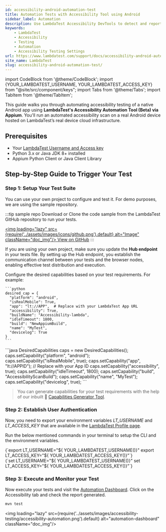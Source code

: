 ```yaml
---
id: accessibility-android-automation-test
title: Automation Tests with Accessibility Tool using Android
sidebar_label: Automation
description: Use LambdaTest Accessibility DevTools to detect and report accessibility issues with automation, following WCAG guidelines.
keywords:
    - LambdaTest
    - Accessibility
    - Testing
    - Automation
    - Accessibility Testing Settings
url: https://www.lambdatest.com/support/docs/accessibility-android-automation-test/
site_name: LambdaTest
slug: accessibility-android-automation-test/
---
```

 
import CodeBlock from '@theme/CodeBlock';
import {YOUR_LAMBDATEST_USERNAME, YOUR_LAMBDATEST_ACCESS_KEY} from "@site/src/component/keys";
import Tabs from '@theme/Tabs';
import TabItem from '@theme/TabItem';

<script type="application/ld+json"
      dangerouslySetInnerHTML={{ __html: JSON.stringify({
       "@context": "https://schema.org",
        "@type": "BreadcrumbList",
        "itemListElement": [{
          "@type": "ListItem",
          "position": 1,
          "name": "Home",
          "item": "https://www.lambdatest.com"
        },{
          "@type": "ListItem",
          "position": 2,
          "name": "Support",
          "item": "https://www.lambdatest.com/support/docs/"
        },{
          "@type": "ListItem",
          "position": 3,
          "name": "Accessibility Android Test",
          "item": "https://www.lambdatest.com/support/docs/accessibility-android-automation-test/"
        }]
      })
    }}
></script>

This guide walks you through automating accessibility testing of a native Android app using **LambdaTest's Accessibility Automation Tool (Beta) via Appium**. You'll run an automated accessibility scan on a real Android device hosted on LambdaTest’s real device cloud infrastructure.

## Prerequisites

- Your [LambdaTest Username and Access key](/support/docs/using-environment-variables-for-authentication-credentials/)
- Python 3.x or Java JDK 8+ installed
- Appium Python Client or Java Client Library

## Step-by-Step Guide to Trigger Your Test

### Step 1: Setup Your Test Suite

You can use your own project to configure and test it. For demo purposes, we are using the sample repository.

:::tip sample repo
Download or Clone the code sample from the LambdaTest GitHub repository to run your tests.

<a href="https://github.com/LambdaTest/lambdatest-accessibility-selenium" className="github__anchor"><img loading="lazy" src={require('../assets/images/icons/github.png').default} alt="Image" className="doc_img"/> View on GitHub</a>
:::

If you are using your own project, make sure you update the **Hub endpoint** in your tests file. By setting up the Hub endpoint, you establish the communication channel between your tests and the browser nodes, enabling effective test distribution and execution.

Configure the desired capabilities based on your test requirements. For example:

<Tabs className="docs__val">

<TabItem value="python" label="Python" default>

  <div className="lambdatest__codeblock">
    
    ```python
    desired_cap = {
      "platform": "android",
      "isRealMobile": True,
      "app": "lt://APP",  # Replace with your LambdaTest App URL
      "accessibility": True,
      "buildName": "Accessibility-lambda",
      "idleTimeout": 1800,
      "build": "NewAppiumBuild",
      "name": "MyTest",
      "devicelog": True
    }
    ```

  </div>

</TabItem>

<TabItem value="java" label="Java" default>

  <div className="lambdatest__codeblock">
    ```java
    DesiredCapabilities caps = new DesiredCapabilities();
    caps.setCapability("platform", "android");
    caps.setCapability("isRealMobile", true);
    caps.setCapability("app", "lt://APPID"); // Replace with your App ID
    caps.setCapability("accessibility", true);
    caps.setCapability("idleTimeout", 1800);
    caps.setCapability("build", "AccessibilityScanBuild");
    caps.setCapability("name", "MyTest");
    caps.setCapability("devicelog", true);
    ```
</div>

</TabItem>
</Tabs>


> You can generate capabilities for your test requirements with the help of our inbuilt 🔗 [Capabilities Generator Tool](https://www.lambdatest.com/capabilities-generator/).

### Step 2: Establish User Authentication

Now, you need to export your environment variables *LT_USERNAME* and *LT_ACCESS_KEY* that are available in the [LambdaTest Profile page](https://accounts.lambdatest.com/detail/profile).

Run the below mentioned commands in your terminal to setup the CLI and the environment variables.

<Tabs className="docs__val">

<TabItem value="bash" label="Linux / MacOS" default>

  <div className="lambdatest__codeblock">
    <CodeBlock className="language-bash">
  {`export LT_USERNAME="${ YOUR_LAMBDATEST_USERNAME()}"
export LT_ACCESS_KEY="${ YOUR_LAMBDATEST_ACCESS_KEY()}"`}
  </CodeBlock>
</div>

</TabItem>

<TabItem value="powershell" label="Windows" default>

  <div className="lambdatest__codeblock">
    <CodeBlock className="language-powershell">
  {`set LT_USERNAME="${ YOUR_LAMBDATEST_USERNAME()}"
set LT_ACCESS_KEY="${ YOUR_LAMBDATEST_ACCESS_KEY()}"`}
  </CodeBlock>
</div>

</TabItem>
</Tabs>

### Step 3: Execute and Monitor your Test

Now execute your tests and visit the [Automation Dashboard](https://accounts.lambdatest.com/dashboard). Click on the Accessibility tab and check the report generated.

```bash
mvn test
```

<img loading="lazy" src={require('../assets/images/accessibility-testing/accessibility-automation.png').default} alt="automation-dashboard" className="doc_img"/>
